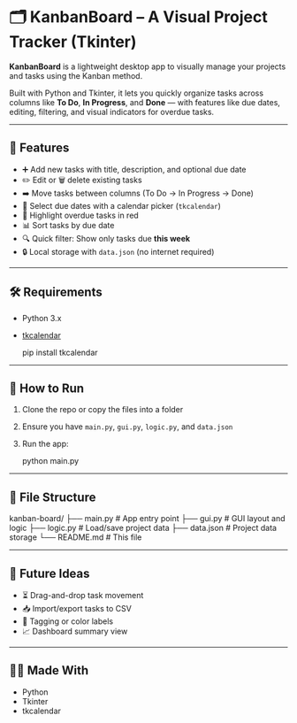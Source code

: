 🗂️ KanbanBoard – A Visual Project Tracker (Tkinter)
====================================================

**KanbanBoard** is a lightweight desktop app to visually manage your projects and tasks using the Kanban method.

Built with Python and Tkinter, it lets you quickly organize tasks across columns like **To Do**, **In Progress**, and **Done** — with features like due dates, editing, filtering, and visual indicators for overdue tasks.

* * *

🚀 Features
-----------

* ➕ Add new tasks with title, description, and optional due date
* ✏️ Edit or 🗑️ delete existing tasks
* ➡️ Move tasks between columns (To Do → In Progress → Done)
* 📅 Select due dates with a calendar picker (`tkcalendar`)
* 🔴 Highlight overdue tasks in red
* 📊 Sort tasks by due date
* 🔍 Quick filter: Show only tasks due **this week**
* 🔒 Local storage with `data.json` (no internet required)

* * *

🛠️ Requirements
----------------

* Python 3.x
* [tkcalendar](https://pypi.org/project/tkcalendar/)

    pip install tkcalendar

* * *

🧰 How to Run
-------------

1.  Clone the repo or copy the files into a folder
2.  Ensure you have `main.py`, `gui.py`, `logic.py`, and `data.json`
3.  Run the app:

    python main.py

* * *

📁 File Structure
-----------------

kanban-board/
├── main.py           # App entry point
├── gui.py            # GUI layout and logic
├── logic.py          # Load/save project data
├── data.json         # Project data storage
└── README.md         # This file
    

* * *

🧠 Future Ideas
--------------------------

* ⏳ Drag-and-drop task movement
* 📥 Import/export tasks to CSV
* 🎨 Tagging or color labels
* 📈 Dashboard summary view

* * *

👨‍💻 Made With
---------------

* Python
* Tkinter
* tkcalendar
